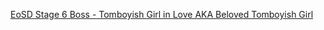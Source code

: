 [EoSD Stage 6 Boss - Tomboyish Girl in Love AKA Beloved Tomboyish Girl](https://www.youtube.com/watch?v=JIZ12EQ2SFg)